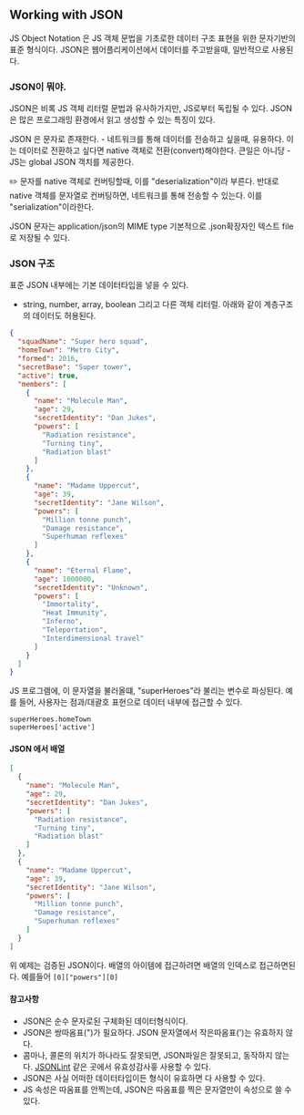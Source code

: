 ## Working with JSON
JS Object Notation 은 JS 객체 문법을 기초로한 데이터 구조 표현을 위한 문자기반의 표준 형식이다.
JSON은 웹어플리케이션에서 데이터를 주고받을때, 일반적으로 사용된다.


### JSON이 뭐야.
JSON은 비록 JS 객체 리터럴 문법과 유사하가지만, JS로부터 독립될 수 있다.
JSON은 많은 프로그래밍 환경에서 읽고 생성할 수 있는 특징이 있다.

JSON 은 문자로 존재한다. - 네트워크를 통해 데이터를 전송하고 싶을때, 유용하다. 
이는 데이터로 전환하고 싶다면 native 객체로 전환(convert)해야한다. 큰일은 아니당 - JS는 global JSON 객치를 제공한다.

:pencil2: 문자를 native 객체로 컨버팅할때, 이를 "deserialization"이라 부른다. 반대로 native 객체를 문자열로 컨버팅하면, 
네트워크를 통해 전송할 수 있는다. 이를 "serialization"이라한다.

JSON 문자는 application/json의 MIME type 기본적으로 .json확장자인 텍스트 file로 저장될 수 있다. 

### JSON 구조
표준 JSON 내부에는 기본 데이터타입을 넣을 수 있다.

- string, number, array, boolean 그리고 다른 객체 리터럴. 아래와 같이 계층구조의 데이터도 허용된다.


```json
{
  "squadName": "Super hero squad",
  "homeTown": "Metro City",
  "formed": 2016,
  "secretBase": "Super tower",
  "active": true,
  "members": [
    {
      "name": "Molecule Man",
      "age": 29,
      "secretIdentity": "Dan Jukes",
      "powers": [
        "Radiation resistance",
        "Turning tiny",
        "Radiation blast"
      ]
    },
    {
      "name": "Madame Uppercut",
      "age": 39,
      "secretIdentity": "Jane Wilson",
      "powers": [
        "Million tonne punch",
        "Damage resistance",
        "Superhuman reflexes"
      ]
    },
    {
      "name": "Eternal Flame",
      "age": 1000000,
      "secretIdentity": "Unknown",
      "powers": [
        "Immortality",
        "Heat Immunity",
        "Inferno",
        "Teleportation",
        "Interdimensional travel"
      ]
    }
  ]
}
```
JS 프로그램에, 이 문자열을 불러올떄, "superHeroes"라 불리는 변수로 파싱된다.
예를 들어, 사용자는 점과/대괄호 표현으로 데이터 내부에 접근할 수 있다. 
```
superHeroes.homeTown
superHeroes['active']
```

#### JSON 에서 배열
```json
[
  {
    "name": "Molecule Man",
    "age": 29,
    "secretIdentity": "Dan Jukes",
    "powers": [
      "Radiation resistance",
      "Turning tiny",
      "Radiation blast"
    ]
  },
  {
    "name": "Madame Uppercut",
    "age": 39,
    "secretIdentity": "Jane Wilson",
    "powers": [
      "Million tonne punch",
      "Damage resistance",
      "Superhuman reflexes"
    ]
  }
]
```
위 예제는 검증된 JSON이다. 배열의 아이템에 접근하려면 배열의 인덱스로 접근하면된다.
예를들어 ```[0]["powers"][0]```

#### 참고사항
- JSON은 순수 문자로된 구체화된 데이터형식이다.
- JSON은 쌍따옴표(")가 필요하다. JSON 문자열에서 작은따옴표(')는 유효하지 않다.
- 콤마나, 콜론의 위치가 하나라도 잘못되면, JSON파일은 잘못되고, 동작하지 않는다. [JSONLint](https://jsonlint.com/) 같은 곳에서 유효성감사흫 사용할 수 있다.
- JSON은 사실 어떠한 데이터타입이든 형식이 유효하면 다 사용할 수 있다. 
- JS 속성은 따옴표를 안찍는데, JSON은 따옴표를 찍은 문자열만이 속성으로 쓸 수 있다.

